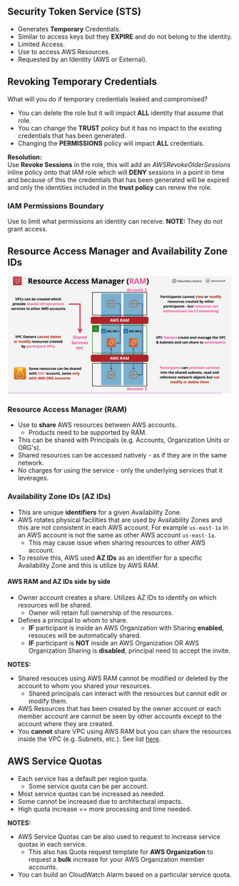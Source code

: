 ## Security Token Service (STS)
- Generates __Temporary__ Credentials. 
- Similar to access keys but they __EXPIRE__ and do not belong to the identity.
- Limited Access.
- Use to access AWS Resources.
- Requested by an Identity (AWS or External).

## Revoking Temporary Credentials

What will you do if temporary credentials leaked and compromised? 

- You can delete the role but it will impact __ALL__ identity that assume that role. 
- You can change the __TRUST__ policy but it has no impact to the existing credentials that has been generated.
- Changing the __PERMISSIONS__ policy will impact __ALL__ credentials.

**Resolution:**  
Use __Revoke Sessions__ in the role,  this will add an *AWSRevokeOlderSessions* inline policy onto that IAM role which will __DENY__ sessions in a point in time and because of this the credentials that has been generated will be expired and only the identities included in the __trust policy__ can renew the role.

### IAM Permissions Boundary
Use to limit what permissions an identity can receive. 
**NOTE:** They do not grant access.

## Resource Access Manager and Availability Zone IDs

![AWS RAM](https://raw.githubusercontent.com/edwardmercado/SAP-C01-Notes/main/images/01%20-%20Advance%20Permissions%20%26%20Accounts/AWS%20RAM.PNG)

### Resource Access Manager (RAM)
- Use to **share** AWS resources between AWS accounts.
  - Products need to be supported by RAM.
- This can be shared with Principals (e.g. Accounts, Organization Units or ORG's).
- Shared resources can be accessed natively - as if they are in the same network.
- No charges for using the service - only the underlying services that it leverages.

### Availability Zone IDs (AZ IDs)
- This are unique **identifiers** for a given Availability Zone.
- AWS rotates physical facilities that are used by Availability Zones and this are not consistent in each AWS account. For example `us-east-1a` in an AWS account is not the same as other AWS account `us-east-1a`.
    - This may cause issue when sharing resources to other AWS account.
 - To resolve this, AWS used **AZ IDs** as an identifier for a specific Availability Zone and this is utilize by AWS RAM.

#### AWS RAM and AZ IDs side by side
- Owner account creates a share. Utilizes AZ IDs to identify on which resources will be shared.
    - Owner will retain full ownership of the resources. 
- Defines a principal to whom to share.
    - **IF** participant is inside an AWS Organization with Sharing **enabled**, resouces will be automatically shared.
    - **IF** participant is **NOT** inside an AWS Organization OR AWS Organization Sharing is **disabled**, principal need to accept the invite.

**NOTES:**
- Shared resouces using AWS RAM cannot be modified or deleted by the account to whom you shared your resources.
    - Shared principals can interact with the resources but cannot edit or modify them.
- AWS Resources that has been created by the owner account or each member account are cannot be seen by other accounts except to the account where they are created.
- You **cannot** share VPC using AWS RAM but you can share the resources inside the VPC (e.g. Subnets, etc.). See list [here](https://docs.aws.amazon.com/ram/latest/userguide/shareable.html).

## AWS Service Quotas
- Each service has a default per region quota.
    - Some service quota can be per account.
- Most service quotas can be increased as needed.
- Some cannot be increased due to architectural impacts.
- High quota increase == more processing and time needed.

**NOTES:**
- AWS Service Quotas can be also used to request to increase service quotas in each service.
    - This also has Quota request template for **AWS Organization** to request a **bulk** increase for your AWS Organization member accounts.
- You can build an CloudWatch Alarm based on a particular service quota.